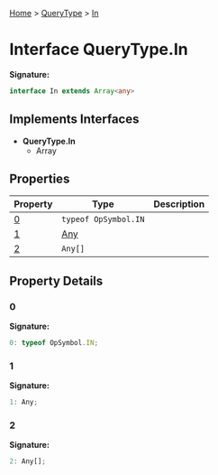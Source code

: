 [Home](../../../index.md) &gt; [QueryType](../../querytype.md) &gt; [In](./in.md)

# Interface QueryType.In


<b>Signature:</b>

```typescript
interface In extends Array<any> 
```

## Implements Interfaces

- <b>QueryType.In</b>
    - Array

## Properties

|  Property | Type | Description |
|  --- | --- | --- |
|  [0](./in.md#0-property) | `typeof OpSymbol.IN` |  |
|  [1](./in.md#1-property) | [Any](../types/any.md) |  |
|  [2](./in.md#2-property) | `Any[]` |  |

## Property Details

<a id="0-property"></a>

### 0

<b>Signature:</b>

```typescript
0: typeof OpSymbol.IN;
```

<a id="1-property"></a>

### 1

<b>Signature:</b>

```typescript
1: Any;
```

<a id="2-property"></a>

### 2

<b>Signature:</b>

```typescript
2: Any[];
```
